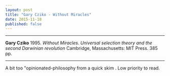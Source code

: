 ```yaml
---
layout: post
title: "Gary Cziko - Without Miracles"
date: 2015-11-18
published: false
---
```




***
<b>Gary Cziko</b> 1995. _Without Miracles. Universal selection theory and the second Darwinian revolution_ Cambridge, Massachusetts: MIT Press. 385 pp.

***

A bit too "opinionated-philosophy from a quick skim .  Low priority to read.
